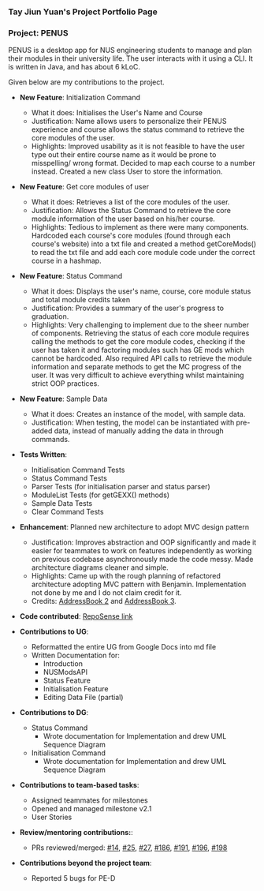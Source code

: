 ### Tay Jiun Yuan's Project Portfolio Page
### Project: PENUS
PENUS is a desktop app for NUS engineering students to manage and plan their modules in their university life. The user interacts with it using a CLI. It is written in Java, and has about 6 kLoC.

Given below are my contributions to the project.

- **New Feature**: Initialization Command
    - What it does: Initialises the User's Name and Course
    - Justification: Name allows users to personalize their PENUS experience and course allows the status command to retrieve the core modules of the user.
    - Highlights: Improved usability as it is not feasible to have the user type out their entire course name as it would be prone to misspelling/ wrong format. Decided to map each course to a number instead. Created a new class User to store the information.

- **New Feature**: Get core modules of user
  - What it does: Retrieves a list of the core modules of the user.
  - Justification: Allows the Status Command to retrieve the core module information of the user based on his/her course.
  - Highlights: Tedious to implement as there were many components. Hardcoded each course's core modules (found through each course's website) into a txt file and created a method getCoreMods() to read the txt file and add each core module code under the correct course in a hashmap.

- **New Feature**: Status Command 
  - What it does: Displays the user's name, course, core module status and total module credits taken
  - Justification: Provides a summary of the user's progress to graduation. 
  - Highlights: Very challenging to implement due to the sheer number of components. Retrieving the status of each core module requires calling the methods to get the core module codes, checking if the user has taken it and factoring modules such has GE mods which cannot be hardcoded. Also required API calls to retrieve the module information and separate methods to get the MC progress of the user. It was very difficult to achieve everything whilst maintaining strict OOP practices.

- **New Feature**: Sample Data
  - What it does: Creates an instance of the model, with sample data.
  - Justification: When testing, the model can be instantiated with pre-added data, instead of manually adding the data in through commands.

- **Tests Written**: 
  - Initialisation Command Tests
  - Status Command Tests
  - Parser Tests (for initialisation parser and status parser)
  - ModuleList Tests (for getGEXX() methods)
  - Sample Data Tests
  - Clear Command Tests

- **Enhancement**: Planned new architecture to adopt MVC design pattern
    - Justification: Improves abstraction and OOP significantly and made it easier for teammates to work on features independently as working on previous codebase asynchronously made the code messy. Made architecture diagrams cleaner and simple.
    - Highlights: Came up with the rough planning of refactored architecture adopting MVC pattern with Benjamin. Implementation not done by me and I do not claim credit for it.
    - Credits: [AddressBook 2](https://github.com/se-edu/addressbook-level2) and [AddressBook 3](https://github.com/se-edu/addressbook-level3).

- **Code contributed**: [RepoSense link](https://nus-cs2113-ay2223s2.github.io/tp-dashboard/?search=tayjiunyuan&breakdown=true&sort=groupTitle%20dsc&sortWithin=title&since=2023-02-17&timeframe=commit&mergegroup=&groupSelect=groupByRepos&checkedFileTypes=docs~functional-code~test-code~other)

- **Contributions to UG**:
    - Reformatted the entire UG from Google Docs into md file
    - Written Documentation for:
      - Introduction
      - NUSModsAPI
      - Status Feature
      - Initialisation Feature
      - Editing Data File (partial)

- **Contributions to DG**:
  - Status Command
    - Wrote documentation for Implementation and drew UML Sequence Diagram
  - Initialisation Command
    - Wrote documentation for Implementation and drew UML Sequence Diagram

- **Contributions to team-based tasks**:
    - Assigned teammates for milestones 
    - Opened and managed milestone v2.1
    - User Stories 

- **Review/mentoring contributions:**:
    - PRs reviewed/merged: [#14](https://github.com/AY2223S2-CS2113-T11-2/tp/pull/14), [#25](https://github.com/AY2223S2-CS2113-T11-2/tp/pull/25), [#27](https://github.com/AY2223S2-CS2113-T11-2/tp/pull/27), [#186](https://github.com/AY2223S2-CS2113-T11-2/tp/pull/186), [#191](https://github.com/AY2223S2-CS2113-T11-2/tp/pull/191), [#196](https://github.com/AY2223S2-CS2113-T11-2/tp/pull/196), [#198](https://github.com/AY2223S2-CS2113-T11-2/tp/pull/198)

- **Contributions beyond the project team**:
    - Reported 5 bugs for PE-D

